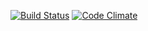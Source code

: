 [![Build Status](https://travis-ci.org/WheresMarco/funkardet.svg?branch=master)](https://travis-ci.org/WheresMarco/funkardet) [![Code Climate](https://codeclimate.com/github/mh222zr/funkardet.png)](https://codeclimate.com/github/mh222zr/funkardet)
